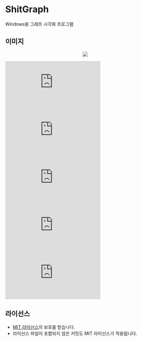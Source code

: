 # ShitGraph
Windows용 그래프 시각화 프로그램

## 이미지
<div align="center">
	<img src="https://github.com/kmc7468/ShitGraph/blob/master/docs/Example.png" />
</div>

![equation](https://latex.codecogs.com/gif.latex?y%3D0)<br>
![equation](https://latex.codecogs.com/gif.latex?y%3D%28x-1%29%28x-2%29%28x-3%29)<br>
![equation](https://latex.codecogs.com/gif.latex?y%3D%5Csin%20x)<br>
![equation](https://latex.codecogs.com/gif.latex?y%3D%5Ccos%20x)<br>
![equation](https://latex.codecogs.com/gif.latex?x%5E2&plus;y%5E2%3D1)

## 라이선스
- [MIT 라이선스](https://github.com/kmc7468/ShitGraph/blob/master/LICENSE)의 보호를 받습니다.
- 라이선스 파일이 포함되지 않은 커밋도 MIT 라이선스가 적용됩니다.